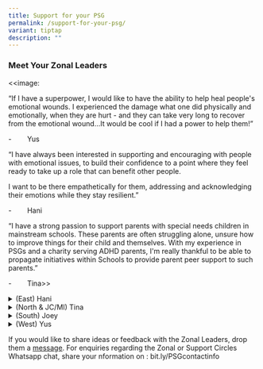 ```yaml
---
title: Support for your PSG
permalink: /support-for-your-psg/
variant: tiptap
description: ""
---
```

<h3><strong>Meet Your Zonal Leaders</strong></h3>
<p></p>
<p></p>
<p>&lt;&lt;image:</p>
<p>“If I have a superpower, I would like to have the ability to help heal
people's emotional wounds. I experienced the damage what one did physically
and emotionally, when they are hurt - and they can take very long to recover
from the emotional wound…It would be cool if I had a power to help them!”</p>
<p>-&nbsp;&nbsp;&nbsp;&nbsp;&nbsp;&nbsp;&nbsp; Yus</p>
<p></p>
<p>“I have always been interested in supporting and encouraging with people
with emotional issues, to build their confidence to a point where they
feel ready to take up a role that can benefit other people.</p>
<p>I want to be there empathetically for them, addressing and acknowledging
their emotions while they stay resilient.”</p>
<p>-&nbsp;&nbsp;&nbsp;&nbsp;&nbsp;&nbsp;&nbsp; Hani</p>
<p></p>
<p>“I have a strong passion to support parents with special needs children
in mainstream schools. These parents are often struggling alone, unsure
how to improve things for their child and themselves. With my experience
in PSGs and a charity serving ADHD parents, I'm really thankful to be able
to propagate initiatives within Schools to provide parent peer support
to such parents.”</p>
<p>-&nbsp;&nbsp;&nbsp;&nbsp;&nbsp;&nbsp;&nbsp; Tina&gt;&gt;</p>
<div data-type="detailGroup" class="isomer-accordion isomer-accordion-white">
<details class="isomer-details">
<summary>(East) Hani</summary>
<div data-type="detailsContent" class="isomer-details-content">
<p>I believe parenting is a journey where we learn from each other, and ideally
every parent should be in a group or a committee where we share our best
practices or what we can do more on. I practised this even before I was
a Zonal Leader, mentoring others wherever I can. Years later, I feel a
sense of pride when I hear people say, "She is my mentor."&nbsp;</p>
<p>&nbsp;</p>
<p>Every one of us would love to leave behind a legacy. I hope my legacy
would be bringing creative minds together. The feeling of togetherness,
brainstorming and sharing ideas and executing them well will forge a strong
PSG community that can effectively partner our schools.</p>
</div>
</details>
<details class="isomer-details">
<summary>(North &amp; JC/MI) Tina</summary>
<div data-type="detailsContent" class="isomer-details-content">
<p>I had the opportunity to serve as Chairperson of my boys' Primary school
PSG when my oldest son was in Primary 2. Helping the school via PSG activities
was a good way for me to contribute, while keeping abreast on life in school
which created good conversation opportunities for me and my sons.</p>
<p>&nbsp;</p>
<p>As a PSG leader, I get to help build a positive culture among the parents,
establishing a good spirit of giving and encouraging positive family bonding.
During my 10 years of service, the PSG and fathers group hosted numerous
father-child bonding activities, parent-child events and promoted a strong
volunteerism culture in the school. I'm grateful for all I've learnt and
how I've grown through these experiences.</p>
<p>&nbsp;</p>
<p>Serving as a Zonal Leader now helps me multiply those learnings&nbsp;to
support younger PSG leaders as they seek to serve their schools to the
best of their abilities.</p>
</div>
</details>
<details class="isomer-details">
<summary>(South) Joey</summary>
<div data-type="detailsContent" class="isomer-details-content">
<p></p>
</div>
</details>
<details class="isomer-details">
<summary>(West) Yus</summary>
<div data-type="detailsContent" class="isomer-details-content">
<p></p>
<p>Initially, I joined PSG to support my first child’s education journey
since mine was so long ago. Working closely with the school helps me bridge
the gap.</p>
<p>&nbsp;</p>
<p>Over time, I realised that my passion for people, extroverted personality
and skills sets as a working mum gave me the opportunity to lead my PSG
into a more structured &amp; sustainable voluntary group.</p>
<p>&nbsp;</p>
<p>As a Zonal Leader, when I think about the PSG community, I think of a
community with a positive mindset, a big heart and a calling to make a
lasting impact for our children's future. The PSG community can definitely
be a POSITIVE Agent of CHANGE to shift parents’ mindsets for the better;
if the Village is Stronger, the child will definitely be Happier, More
Confident, and part of a Kinder Generation.</p>
</div>
</details>
</div>
<p>If you would like to share ideas or feedback with the Zonal Leaders, drop
them a <a href="fourzonalpsgchatgroups@gmail.com" rel="noopener nofollow" target="_blank">message</a>.
For enquiries regarding the Zonal or Support Circles Whatsapp chat, share
your nformation on : bit.ly/PSGcontactinfo</p>